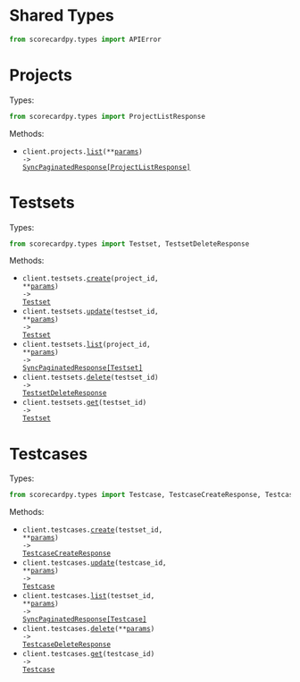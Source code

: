 # Shared Types

```python
from scorecardpy.types import APIError
```

# Projects

Types:

```python
from scorecardpy.types import ProjectListResponse
```

Methods:

- <code title="get /projects">client.projects.<a href="./src/scorecardpy/resources/projects.py">list</a>(\*\*<a href="src/scorecardpy/types/project_list_params.py">params</a>) -> <a href="./src/scorecardpy/types/project_list_response.py">SyncPaginatedResponse[ProjectListResponse]</a></code>

# Testsets

Types:

```python
from scorecardpy.types import Testset, TestsetDeleteResponse
```

Methods:

- <code title="post /projects/{projectId}/testsets">client.testsets.<a href="./src/scorecardpy/resources/testsets.py">create</a>(project_id, \*\*<a href="src/scorecardpy/types/testset_create_params.py">params</a>) -> <a href="./src/scorecardpy/types/testset.py">Testset</a></code>
- <code title="patch /testsets/{testsetId}">client.testsets.<a href="./src/scorecardpy/resources/testsets.py">update</a>(testset_id, \*\*<a href="src/scorecardpy/types/testset_update_params.py">params</a>) -> <a href="./src/scorecardpy/types/testset.py">Testset</a></code>
- <code title="get /projects/{projectId}/testsets">client.testsets.<a href="./src/scorecardpy/resources/testsets.py">list</a>(project_id, \*\*<a href="src/scorecardpy/types/testset_list_params.py">params</a>) -> <a href="./src/scorecardpy/types/testset.py">SyncPaginatedResponse[Testset]</a></code>
- <code title="delete /testsets/{testsetId}">client.testsets.<a href="./src/scorecardpy/resources/testsets.py">delete</a>(testset_id) -> <a href="./src/scorecardpy/types/testset_delete_response.py">TestsetDeleteResponse</a></code>
- <code title="get /testsets/{testsetId}">client.testsets.<a href="./src/scorecardpy/resources/testsets.py">get</a>(testset_id) -> <a href="./src/scorecardpy/types/testset.py">Testset</a></code>

# Testcases

Types:

```python
from scorecardpy.types import Testcase, TestcaseCreateResponse, TestcaseDeleteResponse
```

Methods:

- <code title="post /testsets/{testsetId}/testcases">client.testcases.<a href="./src/scorecardpy/resources/testcases.py">create</a>(testset_id, \*\*<a href="src/scorecardpy/types/testcase_create_params.py">params</a>) -> <a href="./src/scorecardpy/types/testcase_create_response.py">TestcaseCreateResponse</a></code>
- <code title="put /testcases/{testcaseId}">client.testcases.<a href="./src/scorecardpy/resources/testcases.py">update</a>(testcase_id, \*\*<a href="src/scorecardpy/types/testcase_update_params.py">params</a>) -> <a href="./src/scorecardpy/types/testcase.py">Testcase</a></code>
- <code title="get /testsets/{testsetId}/testcases">client.testcases.<a href="./src/scorecardpy/resources/testcases.py">list</a>(testset_id, \*\*<a href="src/scorecardpy/types/testcase_list_params.py">params</a>) -> <a href="./src/scorecardpy/types/testcase.py">SyncPaginatedResponse[Testcase]</a></code>
- <code title="post /testcases/bulk-delete">client.testcases.<a href="./src/scorecardpy/resources/testcases.py">delete</a>(\*\*<a href="src/scorecardpy/types/testcase_delete_params.py">params</a>) -> <a href="./src/scorecardpy/types/testcase_delete_response.py">TestcaseDeleteResponse</a></code>
- <code title="get /testcases/{testcaseId}">client.testcases.<a href="./src/scorecardpy/resources/testcases.py">get</a>(testcase_id) -> <a href="./src/scorecardpy/types/testcase.py">Testcase</a></code>
